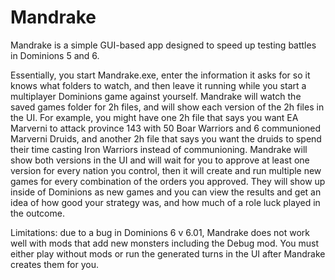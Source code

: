 # Mandrake

Mandrake is a simple GUI-based app designed to speed up testing battles in Dominions 5 and 6.

Essentially, you start Mandrake.exe, enter the information it asks for so it knows what folders
to watch, and then leave it running while you start a multiplayer Dominions game against 
yourself. Mandrake will watch the saved games folder for 2h files, and will show each version 
of the 2h files in the UI. For example, you might have one 2h file that says you want EA Marverni
to attack province 143 with 50 Boar Warriors and 6 communioned Marverni Druids, and another 2h file
that says you want the druids to spend their time casting Iron Warriors instead of communioning.
Mandrake will show both versions in the UI and will wait for you to approve at least one version
for every nation you control, then it will create and run multiple new games for every combination
of the orders you approved. They will show up inside of Dominions as new games and you can view
the results and get an idea of how good your strategy was, and how much of a role luck played in
the outcome.

Limitations: due to a bug in Dominions 6 v 6.01, Mandrake does not work well with mods that add new
monsters including the Debug mod. You must either play without mods or run the generated turns in
the UI after Mandrake creates them for you.
